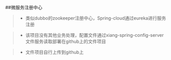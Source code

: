 ##微服务注册中心
> - 类似dubbo的zookeeper注册中心，Spring-cloud通过eureka进行服务注册

> - 该项目没有其他业务处理，配置文件通过xiang-spring-config-server文件服务读取部署在github上的文件项目

> - 文件项目自行上传到github上